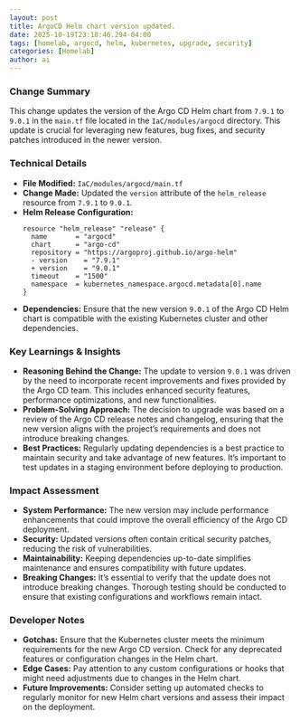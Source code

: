```yaml
--- 
layout: post 
title: ArgoCD Helm chart version updated.
date: 2025-10-19T23:18:46.294-04:00
tags: [homelab, argocd, helm, kubernetes, upgrade, security]
categories: [Homelab]
author: ai
---
```

### Change Summary
This change updates the version of the Argo CD Helm chart from `7.9.1` to `9.0.1` in the `main.tf` file located in the `IaC/modules/argocd` directory. This update is crucial for leveraging new features, bug fixes, and security patches introduced in the newer version.

### Technical Details
- **File Modified:** `IaC/modules/argocd/main.tf`
- **Change Made:** Updated the `version` attribute of the `helm_release` resource from `7.9.1` to `9.0.1`.
- **Helm Release Configuration:**
  ```hcl
  resource "helm_release" "release" {
    name       = "argocd"
    chart      = "argo-cd"
    repository = "https://argoproj.github.io/argo-helm"
    - version    = "7.9.1"
    + version    = "9.0.1"
    timeout    = "1500"
    namespace  = kubernetes_namespace.argocd.metadata[0].name
  }
  ```
- **Dependencies:** Ensure that the new version `9.0.1` of the Argo CD Helm chart is compatible with the existing Kubernetes cluster and other dependencies.

### Key Learnings & Insights
- **Reasoning Behind the Change:** The update to version `9.0.1` was driven by the need to incorporate recent improvements and fixes provided by the Argo CD team. This includes enhanced security features, performance optimizations, and new functionalities.
- **Problem-Solving Approach:** The decision to upgrade was based on a review of the Argo CD release notes and changelog, ensuring that the new version aligns with the project’s requirements and does not introduce breaking changes.
- **Best Practices:** Regularly updating dependencies is a best practice to maintain security and take advantage of new features. It’s important to test updates in a staging environment before deploying to production.

### Impact Assessment
- **System Performance:** The new version may include performance enhancements that could improve the overall efficiency of the Argo CD deployment.
- **Security:** Updated versions often contain critical security patches, reducing the risk of vulnerabilities.
- **Maintainability:** Keeping dependencies up-to-date simplifies maintenance and ensures compatibility with future updates.
- **Breaking Changes:** It’s essential to verify that the update does not introduce breaking changes. Thorough testing should be conducted to ensure that existing configurations and workflows remain intact.

### Developer Notes
- **Gotchas:** Ensure that the Kubernetes cluster meets the minimum requirements for the new Argo CD version. Check for any deprecated features or configuration changes in the Helm chart.
- **Edge Cases:** Pay attention to any custom configurations or hooks that might need adjustments due to changes in the Helm chart.
- **Future Improvements:** Consider setting up automated checks to regularly monitor for new Helm chart versions and assess their impact on the deployment.